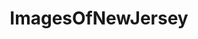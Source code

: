 ---
title: ImagesOfNewJersey
crosslinks:
- newjersey
- pics
- EarthPorn
- imagesofnetwork
- whatsthisplant
- OldSchoolCool
- funny
- spiders
- u_2BrkOnThru
- mildlyinteresting
- whatisthisthing
- mycology
- HistoryPorn
- tattoos
- PoliticalHumor
- hockey
- itookapicture
- TheWayWeWere
- trees
- gardening
---